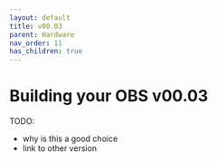 ```yaml
---
layout: default
title: v00.03
parent: Hardware
nav_order: 11
has_children: true
---
```


# Building your OBS v00.03

TODO: 

* why is this a good choice
* link to other version
